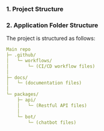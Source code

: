 
### 1. Project Structure


### 2. Application Folder Structure
The project is structured as follows:
```yaml
Main repo
├─ .github/
│   └─ workflows/
│       └─ (CI/CD workflow files)
│
├─ docs/
│   └─ (documentation files)
│
└─ packages/
    ├─ api/
    │   └─ (Restful API files)
    │
    └─ bot/
        └─ (chatbot files)
```